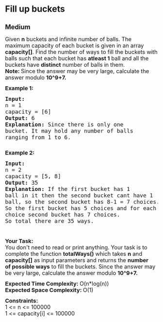# Fill up buckets
## Medium
<div class="problems_problem_content__Xm_eO" style="user-select: auto;"><p style="user-select: auto;"><span style="font-size: 18px; user-select: auto;">Given <strong style="user-select: auto;">n</strong>&nbsp;buckets and infinite number of balls. The maximum capacity of each bucket is given in an array <strong style="user-select: auto;">capacity[]</strong>. Find the number of ways to fill the buckets with balls such that each bucket has <strong style="user-select: auto;">atleast 1</strong> ball and all the buckets have <strong style="user-select: auto;">distinct</strong> number of balls in them.<br style="user-select: auto;">
<strong style="user-select: auto;">Note:&nbsp;</strong>Since the answer may be very large, calculate the answer&nbsp;modulo <strong style="user-select: auto;">10^9+7.</strong></span></p>

<p style="user-select: auto;"><span style="font-size: 18px; user-select: auto;"><strong style="user-select: auto;">Example 1:</strong></span></p>

<pre style="user-select: auto;"><span style="font-size: 18px; user-select: auto;"><strong style="user-select: auto;">Input: 
</strong>n = 1
capacity = [6]
<strong style="user-select: auto;">Output: </strong>6
<strong style="user-select: auto;">Explanation: </strong>Since there is only one 
bucket. It may hold any number of balls 
ranging from 1 to 6.
</span>
</pre>

<p style="user-select: auto;"><span style="font-size: 18px; user-select: auto;"><strong style="user-select: auto;">Example 2:</strong></span></p>

<pre style="user-select: auto;"><span style="font-size: 18px; user-select: auto;"><strong style="user-select: auto;">Input: 
</strong>n = 2 
capacity = [5, 8]
<strong style="user-select: auto;">Output: </strong>35
<strong style="user-select: auto;">Explanation: </strong>If the first bucket has 1
ball in it then the second bucket cant have 1 
ball, so the second bucket has 8-1 = 7 choices.
So the first bucket has 5 choices and for each
choice second bucket has 7 choices.
So total there are 35 ways.
</span></pre>

<p style="user-select: auto;">&nbsp;</p>

<p style="user-select: auto;"><span style="font-size: 18px; user-select: auto;"><strong style="user-select: auto;">Your Task:</strong><br style="user-select: auto;">
You don't need to read or print anything. Your task is to complete the function&nbsp;<strong style="user-select: auto;">totalWays()</strong>&nbsp;which takes <strong style="user-select: auto;">n</strong> and <strong style="user-select: auto;">capacity[]</strong>&nbsp;as input parameters and returns the <strong style="user-select: auto;">number of&nbsp;possible ways</strong> to&nbsp;fill&nbsp;the&nbsp;buckets. Since the answer may be very large, calculate the answer&nbsp;modulo <strong style="user-select: auto;">10^9+7.</strong></span></p>

<p style="user-select: auto;"><span style="font-size: 18px; user-select: auto;"><strong style="user-select: auto;">Expected Time Complexity:&nbsp;</strong>O(n*log(n))&nbsp;<br style="user-select: auto;">
<strong style="user-select: auto;">Expected Space Complexity:&nbsp;</strong>O(1)</span></p>

<p style="user-select: auto;"><span style="font-size: 18px; user-select: auto;"><strong style="user-select: auto;">Constraints:</strong><br style="user-select: auto;">
1 &lt;= n&nbsp;&lt;= 100000<br style="user-select: auto;">
1 &lt;= capacity[i] &lt;= 100000</span></p>
</div>